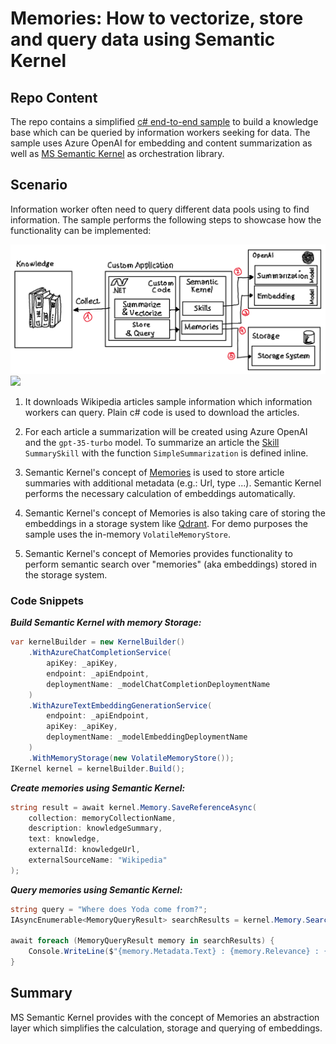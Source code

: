 # Memories: How to vectorize, store and query data using Semantic Kernel

## Repo Content

The repo contains a simplified [c# end-to-end sample](./src/Notebook/SKMemories.ipynb) to build a knowledge base which can be queried by information workers seeking for data. The sample uses Azure OpenAI for embedding and content summarization as well as [MS Semantic Kernel](https://learn.microsoft.com/en-us/semantic-kernel/overview/) as orchestration library.

## Scenario

Information worker often need to query different data pools using to find information. The sample performs the following steps to showcase how the functionality can be implemented:

![Scenario Overview](./media/images/ScenarioOverview.png)
![](2023-06-23-15-36-28.png)

1) It downloads Wikipedia articles sample information which information workers can query. Plain c# code is used to download the articles.

2) For each article a summarization will be created using Azure OpenAI and the `gpt-35-turbo` model. To summarize an article the [Skill](https://github.com/microsoft/semantic-kernel/blob/main/docs/SKILLS.md) `SummarySkill` with the function `SimpleSummarization` is defined inline.

3) Semantic Kernel's concept of [Memories]((https://learn.microsoft.com/en-us/semantic-kernel/memories/)) is used to store article summaries with additional metadata (e.g.: Url, type ...). Semantic Kernel performs the necessary calculation of embeddings automatically.

4) Semantic Kernel's concept of Memories is also taking care of storing the embeddings in a storage system like [Qdrant](https://qdrant.tech/). For demo purposes the sample uses the in-memory `VolatileMemoryStore`.

5) Semantic Kernel's concept of Memories provides functionality to perform semantic search over "memories" (aka embeddings) stored in the storage system.

### Code Snippets

***Build Semantic Kernel with memory Storage:***

```c#
var kernelBuilder = new KernelBuilder()
    .WithAzureChatCompletionService(
        apiKey: _apiKey, 
        endpoint: _apiEndpoint, 
        deploymentName: _modelChatCompletionDeploymentName
    )
    .WithAzureTextEmbeddingGenerationService(
        endpoint: _apiEndpoint,
        apiKey: _apiKey,
        deploymentName: _modelEmbeddingDeploymentName
    )
    .WithMemoryStorage(new VolatileMemoryStore());
IKernel kernel = kernelBuilder.Build();
```

***Create memories using Semantic Kernel:***

```c#
string result = await kernel.Memory.SaveReferenceAsync(
    collection: memoryCollectionName,
    description: knowledgeSummary,
    text: knowledge,
    externalId: knowledgeUrl,
    externalSourceName: "Wikipedia"
);
```

***Query memories using Semantic Kernel:***

```c#
string query = "Where does Yoda come from?";
IAsyncEnumerable<MemoryQueryResult> searchResults = kernel.Memory.SearchAsync(memoryCollectionName, query); 

await foreach (MemoryQueryResult memory in searchResults) {
    Console.WriteLine($"{memory.Metadata.Text} : {memory.Relevance} : {memory.Metadata.Id} : {memory.Metadata.Description}");
}
```

## Summary

MS Semantic Kernel provides with the concept of Memories an abstraction layer which simplifies the calculation, storage and querying of embeddings.
